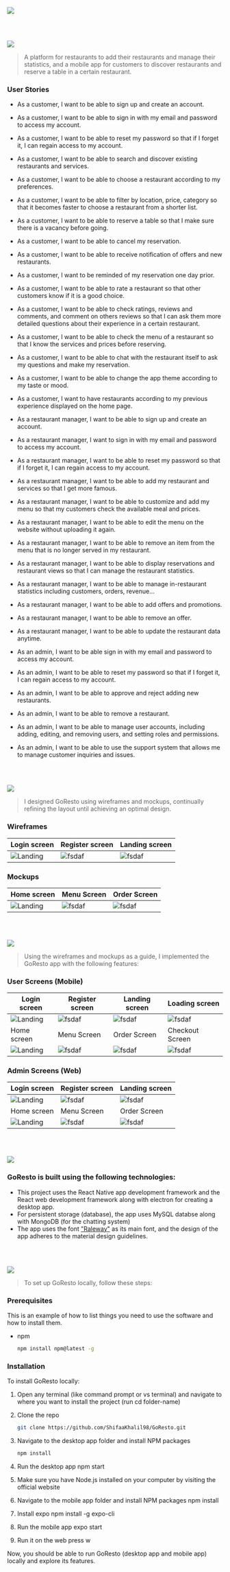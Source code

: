<img src="./readme/title1.svg"/>

<br><br>

<!-- project philosophy -->
<img src="./readme/title2.svg"/>

> A platform for restaurants to add their restaurants and manage their statistics, and a mobile app for customers to discover restaurants and reserve a table in a certain restaurant.

<!-- > Coffee Express aims to streamline the coffee-ordering process by providing a user-friendly platform for customers to place orders and pick up their coffee at their convenience. We believe in enhancing the coffee experience by saving time and ensuring customer satisfaction. -->

### User Stories

- As a customer, I want to be able to sign up and create an account.
- As a customer, I want to be able to sign in with my email and password to access my account.
- As a customer, I want to be able to reset my password so that if I forget it, I can regain access to my account.
- As a customer, I want to be able to search and discover existing restaurants and services.
- As a customer, I want to be able to choose a restaurant according to my preferences.
- As a customer, I want to be able to filter by location, price, category so that it becomes faster to choose a restaurant from a shorter list.
- As a customer, I want to be able to reserve a table so that I make sure there is a vacancy before going.
- As a customer, I want to be able to cancel my reservation.
- As a customer, I want to be able to receive notification of offers and new restaurants.
- As a customer, I want to be reminded of my reservation one day prior.
- As a customer, I want to be able to rate a restaurant so that other customers know if it is a good choice.
- As a customer, I want to be able to check ratings, reviews and comments, and comment on others reviews so that I can ask them more detailed questions about their experience in a certain restaurant.
- As a customer, I want to be able to check the menu of a restaurant so that I know the services and prices before reserving.
- As a customer, I want to be able to chat with the restaurant itself to ask my questions and make my reservation.
- As a customer, I want to be able to change the app theme according to my taste or mood.
- As a customer, I want to have restaurants according to my previous experience displayed on the home page.

- As a restaurant manager, I want to be able to sign up and create an account.
- As a restaurant manager, I want to sign in with my email and password to access my account.
- As a restaurant manager, I want to be able to reset my password so that if I forget it, I can regain access to my account.
- As a restaurant manager, I want to be able to add my restaurant and services so that I get more famous.
- As a restaurant manager, I want to be able to customize and add my menu so that my customers check the available meal and prices.
- As a restaurant manager, I want to be able to edit the menu on the website without uploading it again.
- As a restaurant manager, I want to be able to remove an item from the menu that is no longer served in my restaurant.
- As a restaurant manager, I want to be able to display reservations and restaurant views so that I can manage the restaurant statistics.
- As a restaurant manager, I want to be able to manage in-restaurant statistics including customers, orders, revenue...
- As a restaurant manager, I want to be able to add offers and promotions.
- As a restaurant manager, I want to be able to remove an offer.
- As a restaurant manager, I want to be able to update the restaurant data anytime.

- As an admin, I want to be able sign in with my email and password to access my account.
- As an admin, I want to be able to reset my password so that if I forget it, I can regain access to my account.
- As an admin, I want to be able to approve and reject adding new restaurants.
- As an admin, I want to be able to remove a restaurant.
- As an admin, I want to be able to manage user accounts, including adding, editing, and removing users, and setting roles and permissions.
- As an admin, I want to be able to use the support system that allows me to manage customer inquiries and issues.

<br><br>

<!-- Prototyping -->
<img src="./readme/title3.svg"/>

> I designed GoResto using wireframes and mockups, continually refining the layout until achieving an optimal design.

### Wireframes

| Login screen                            | Register screen                       | Landing screen                        |
| --------------------------------------- | ------------------------------------- | ------------------------------------- |
| ![Landing](./readme/demo/1440x1024.png) | ![fsdaf](./readme/demo/1440x1024.png) | ![fsdaf](./readme/demo/1440x1024.png) |

### Mockups

| Home screen                             | Menu Screen                           | Order Screen                          |
| --------------------------------------- | ------------------------------------- | ------------------------------------- |
| ![Landing](./readme/demo/1440x1024.png) | ![fsdaf](./readme/demo/1440x1024.png) | ![fsdaf](./readme/demo/1440x1024.png) |

<br><br>

<!-- Implementation -->
<img src="./readme/title4.svg"/>

> Using the wireframes and mockups as a guide, I implemented the GoResto app with the following features:

### User Screens (Mobile)

| Login screen                              | Register screen                         | Landing screen                          | Loading screen                          |
| ----------------------------------------- | --------------------------------------- | --------------------------------------- | --------------------------------------- |
| ![Landing](https://placehold.co/900x1600) | ![fsdaf](https://placehold.co/900x1600) | ![fsdaf](https://placehold.co/900x1600) | ![fsdaf](https://placehold.co/900x1600) |
| Home screen                               | Menu Screen                             | Order Screen                            | Checkout Screen                         |
| ![Landing](https://placehold.co/900x1600) | ![fsdaf](https://placehold.co/900x1600) | ![fsdaf](https://placehold.co/900x1600) | ![fsdaf](https://placehold.co/900x1600) |

### Admin Screens (Web)

| Login screen                            | Register screen                       | Landing screen                        |
| --------------------------------------- | ------------------------------------- | ------------------------------------- |
| ![Landing](./readme/demo/1440x1024.png) | ![fsdaf](./readme/demo/1440x1024.png) | ![fsdaf](./readme/demo/1440x1024.png) |
| Home screen                             | Menu Screen                           | Order Screen                          |
| ![Landing](./readme/demo/1440x1024.png) | ![fsdaf](./readme/demo/1440x1024.png) | ![fsdaf](./readme/demo/1440x1024.png) |

<br><br>

<!-- Tech stack -->
<img src="./readme/title5.svg"/>

### GoResto is built using the following technologies:

- This project uses the React Native app development framework and the React web development framework along with electron for creating a desktop app.
- For persistent storage (database), the app uses MySQL databse along with MongoDB (for the chatting system)
- The app uses the font ["Raleway"](https://fonts.googleapis.com/css2?family=Fasthand&family=Raleway:wght@400;500;700;800;900&display=swap) as its main font, and the design of the app adheres to the material design guidelines.

<br><br>

<!-- How to run -->
<img src="./readme/title6.svg"/>

> To set up GoResto locally, follow these steps:

### Prerequisites

This is an example of how to list things you need to use the software and how to install them.

- npm
  ```sh
  npm install npm@latest -g
  ```

### Installation

To install GoResto locally:

1. Open any terminal (like command prompt or vs terminal) and navigate to where you want to install the project (run cd folder-name)
2. Clone the repo
   ```sh
   git clone https://github.com/ShifaaKhalil98/GoResto.git
   ```
3. Navigate to the desktop app folder and install NPM packages
   ```sh
   npm install
   ```
4. Run the desktop app
   npm start
5. Make sure you have Node.js installed on your computer by visiting the official website

6. Navigate to the mobile app folder and install NPM packages
   npm install
7. Install expo
   npm install -g expo-cli
8. Run the mobile app
   expo start
9. Run it on the web
   press w

Now, you should be able to run GoResto (desktop app and mobile app) locally and explore its features.
